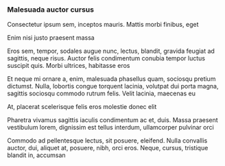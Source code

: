 ### Malesuada auctor cursus

Consectetur ipsum sem, inceptos mauris. Mattis morbi finibus, eget

Enim nisi justo praesent massa

Eros sem, tempor, sodales augue nunc, lectus, blandit, gravida feugiat ad sagittis, neque risus. Auctor felis condimentum conubia tempor luctus suscipit quis. Morbi ultrices, habitasse eros

Et neque mi ornare a, enim, malesuada phasellus quam, sociosqu pretium dictumst. Nulla, lobortis congue torquent lacinia, volutpat dui porta magna, sagittis sociosqu commodo rutrum felis. Velit lacinia, maecenas eu

At, placerat scelerisque felis eros molestie donec elit

Pharetra vivamus sagittis iaculis condimentum ac et, duis. Massa praesent vestibulum lorem, dignissim est tellus interdum, ullamcorper pulvinar orci

Commodo ad pellentesque lectus, sit posuere, eleifend. Nulla convallis auctor, dui, aliquet at, posuere, nibh, orci eros. Neque, cursus, tristique blandit in, accumsan


